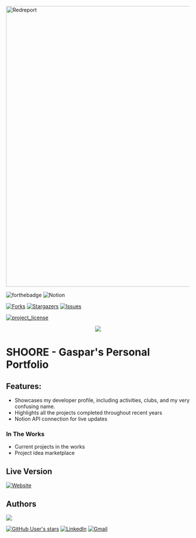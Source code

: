 <img width="1366" height="768" alt="Redreport" src="https://github.com/user-attachments/assets/f26b01e7-589f-4bbc-84e8-0f59b2944870" />

![forthebadge](https://forthebadge.com/images/badges/made-with-html_css.svg)
![Notion](https://img.shields.io/badge/Notion-%23000000.svg?style=for-the-badge&logo=notion&logoColor=white)
</br>

<a> [![Forks][forks-shield]][forks-url] </a>
<a> [![Stargazers][stars-shield]][stars-url] </a>
<a> [![Issues][issues-shield]][issues-url]</a>
</br>

<a> [![project_license][license-shield]][license-url] </a>
</br>

<p align="center">
<img src="https://github.com/user-attachments/assets/c10795ff-aeb5-47f8-b2e7-82880c1c63a7"/>
</p>

# **SHOORE - Gaspar's Personal Portfolio**

## Features:
- Showcases my developer profile, including activities, clubs, and my very confusing name.
- Highlights all the projects completed throughout recent years
- Notion API connection for live updates

### In The Works
- Current projects in the works
- Project idea marketplace
## Live Version
[![Website](https://img.shields.io/website?url=https%3A%2F%2Fshoore.dev%2F&up_message=Live&down_message=Down&style=for-the-badge&label=POrtfolio%20Website)](https://shoore.dev/)

## Authors
<a href="https://github.com/glarrainv/Personal-Portfolio-SHOORE/graphs/contributors">
  <img src="https://contrib.rocks/image?repo=glarrainv/Personal-Portfolio-SHOORE" />
</a>

[![GitHub User's stars](https://img.shields.io/github/stars/glarrainv?style=for-the-badge&logo=github&label=Gaspar%20Larrain&labelColor=%23000&color=%23e6e6e6&link=https%3A%2F%2Fgithub.com%2Fglarrainv)](https://github.com/glarrainv/)
 [![LinkedIn](https://img.shields.io/badge/linkedin-%230077B5.svg?style=for-the-badge&logo=linkedin&logoColor=white)](https://www.linkedin.com/in/gasparlarrain/) 
 [![Gmail](https://img.shields.io/badge/Gmail-D14836?style=for-the-badge&logo=gmail&logoColor=white)](glarrain@nd.edu)  


[forks-shield]: https://img.shields.io/github/forks/glarrainv/Personal-Portfolio-SHOORE.svg?style=for-the-badge
[forks-url]: https://github.com/glarrainv/RedReport/network/members
[stars-shield]: https://img.shields.io/github/stars/glarrainv/Personal-Portfolio-SHOORE.svg?style=for-the-badge

[stars-url]: https://github.com/glarrainv/RedReport/stargazers
[issues-shield]: https://img.shields.io/github/issues/glarrainv/Personal-Portfolio-SHOORE.svg?style=for-the-badge
[issues-url]: https://github.com/glarrainv/RedReport/issues
[license-shield]:  https://img.shields.io/github/license/glarrainv/Personal-Portfolio-SHOORE.svg?style=for-the-badge
[license-url]: https://github.com/glarrainv/RedReport/blob/main/LICENSE
